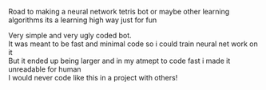 Road to making a neural network tetris bot or maybe other learning algorithms its a learning high way just for fun

Very simple and very ugly coded bot.<br> 
It was meant to be fast and minimal code so i could train neural net work on it<br>
But it ended up being larger and in my atmept to code fast i made it unreadable for human<br>
I would never code like this in a project with others!<br>
